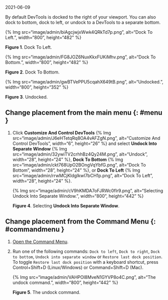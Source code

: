 2021-06-09

By default DevTools is docked to the right of your viewport. You can also dock to bottom, dock to left, or undock to a DevTools to a separate bottom.

{% Img src=“image/admin/biAgcjwjxWwk4QRkTd7p.png”, alt=“Dock To Left.”, width=“800”, height=“482” %}

**Figure 1**. Dock To Left.

{% Img src=“image/admin/FG8JOZ6NuxKkxFUKiMhv.png”, alt=“Dock To Bottom.”, width=“800”, height=“482” %}

**Figure 2**. Dock To Bottom.

{% Img src=“image/admin/gwBTVePPU5cqahX649tB.png”, alt=“Undocked.”, width=“800”, height=“352” %}

**Figure 3**. Undocked.

Change placement from the main menu {: \#menu }
-----------------------------------------------

1.  Click **Customize And Control DevTools** {% Img src=“image/admin/J6eHTetqRq8OA4vAFZgN.png”, alt=“Customize And Control DevTools”, width=“6”, height=“26” %} and select **Undock Into Separate Window** {% Img src=“image/admin/32ywiTV2crhhBz4Qy24M.png”, alt=“Undock”, width=“28”, height=“24” %}, **Dock To Bottom** {% Img src=“image/admin/ckt768UpO2BOngVqYbfG.png”, alt=“Dock To Bottom”, width=“28”, height=“24” %}, or **Dock To Left** {% Img src=“image/admin/rrwMCjKldgIkwl7bCH1p.png”, alt=“Dock To Left”, width=“28”, height=“24” %}.

    {% Img src=“image/admin/cV9hKMDA7oFJRWc0flr9.png”, alt=“Selecting Undock Into Separate Window.”, width=“800”, height=“442” %}

    **Figure 4**. Selecting **Undock Into Separate Window**.

Change placement from the Command Menu {: \#commandmenu }
---------------------------------------------------------

1.  [Open the Command Menu](/docs/devtools/command-menu).
2.  Run one of the following commands: `Dock to left`, `Dock to right`, `Dock to bottom`, `Undock into separate window` or `Restore last dock position`. To toggle `Restore last dock position` with a keyboard shortcut, press Control+Shift+D (Linux/Windows) or Command+Shift+D (Mac).

    {% Img src=“image/admin/VAHPOl8MveN1GYVP8o4C.png”, alt=“The undock command.”, width=“800”, height=“442” %}

    **Figure 5**. The undock command.
